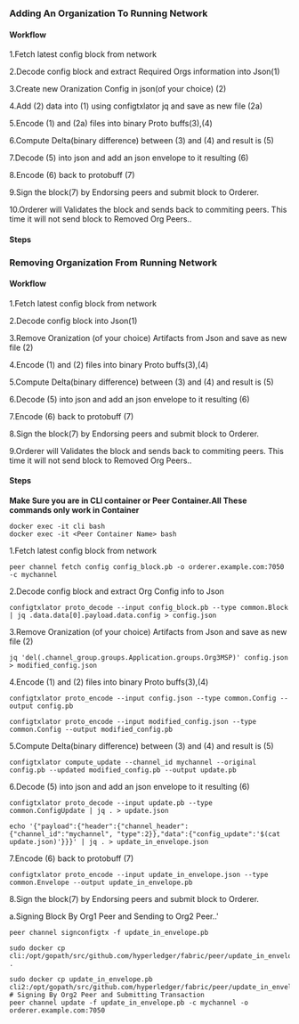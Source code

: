 ### Adding An Organization To Running Network

#### Workflow

1.Fetch latest config block from network

2.Decode config block and extract Required Orgs information into Json(1)

3.Create new Oranization Config in json(of your choice)  (2)

4.Add (2) data into (1) using configtxlator jq and save as new file (2a)

5.Encode (1) and (2a) files into binary Proto buffs(3),(4)

6.Compute Delta(binary difference) between (3) and (4) and result is (5)

7.Decode (5) into json and add an json envelope to it resulting (6)

8.Encode (6) back to protobuff (7)

9.Sign the block(7) by Endorsing peers and submit block to Orderer.

10.Orderer will Validates the block and sends back to commiting peers. This time it will not send block to Removed Org Peers..


#### Steps


### Removing Organization From Running Network

#### Workflow

1.Fetch latest config block from network

2.Decode config block into Json(1)

3.Remove Oranization (of your choice) Artifacts from Json and save as new file (2)

4.Encode (1) and (2) files into binary Proto buffs(3),(4)

5.Compute Delta(binary difference) between (3) and (4) and result is (5)

6.Decode (5) into json and add an json envelope to it resulting (6)

7.Encode (6) back to protobuff (7)

8.Sign the block(7) by Endorsing peers and submit block to Orderer.

9.Orderer will Validates the block and sends back to commiting peers. This time it will not send block to Removed Org Peers..

#### Steps
**Make Sure you are in CLI container or Peer Container.All These commands only work in Container**
```
docker exec -it cli bash
docker exec -it <Peer Container Name> bash

```

1.Fetch latest config block from network

```
peer channel fetch config config_block.pb -o orderer.example.com:7050 -c mychannel
```

2.Decode config block and extract Org Config info to Json

```
configtxlator proto_decode --input config_block.pb --type common.Block | jq .data.data[0].payload.data.config > config.json
```

3.Remove Oranization (of your choice) Artifacts from Json and save as new file (2)

```
jq 'del(.channel_group.groups.Application.groups.Org3MSP)' config.json > modified_config.json
```

4.Encode (1) and (2) files into binary Proto buffs(3),(4)
```
configtxlator proto_encode --input config.json --type common.Config --output config.pb

configtxlator proto_encode --input modified_config.json --type common.Config --output modified_config.pb
```

5.Compute Delta(binary difference) between (3) and (4) and result is (5)
```
configtxlator compute_update --channel_id mychannel --original config.pb --updated modified_config.pb --output update.pb
```

6.Decode (5) into json and add an json envelope to it resulting (6)

```
configtxlator proto_decode --input update.pb --type common.ConfigUpdate | jq . > update.json

echo '{"payload":{"header":{"channel_header":{"channel_id":"mychannel", "type":2}},"data":{"config_update":'$(cat update.json)'}}}' | jq . > update_in_envelope.json
```

7.Encode (6) back to protobuff (7)
```
configtxlator proto_encode --input update_in_envelope.json --type common.Envelope --output update_in_envelope.pb
```

8.Sign the block(7) by Endorsing peers and submit block to Orderer.

a.Signing Block By Org1 Peer and Sending to Org2 Peer..'
```
peer channel signconfigtx -f update_in_envelope.pb

sudo docker cp cli:/opt/gopath/src/github.com/hyperledger/fabric/peer/update_in_envelope.pb .

sudo docker cp update_in_envelope.pb cli2:/opt/gopath/src/github.com/hyperledger/fabric/peer/update_in_envelope.pb
# Signing By Org2 Peer and Submitting Transaction
peer channel update -f update_in_envelope.pb -c mychannel -o orderer.example.com:7050

```
